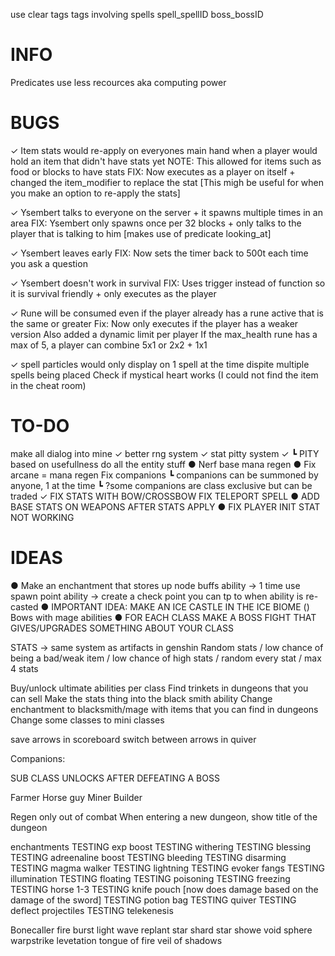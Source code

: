 use clear tags
tags involving spells
spell_spellID
boss_bossID

# INFO
Predicates use less recources aka computing power

# BUGS
✓ Item stats would re-apply on everyones main hand when a player would hold an item that didn't have stats yet
NOTE: This allowed for items such as food or blocks to have stats
FIX: Now executes as a player on itself + changed the item_modifier to replace the stat [This migh be useful for when you make an option to re-apply the stats]

✓ Ysembert talks to everyone on the server + it spawns multiple times in an area
FIX: Ysembert only spawns once per 32 blocks + only talks to the player that is talking to him [makes use of predicate looking_at]

✓ Ysembert leaves early
FIX: Now sets the timer back to 500t each time you ask a question

✓ Ysembert doesn't work in survival
FIX: Uses trigger instead of function so it is survival friendly + only executes as the player

✓ Rune will be consumed even if the player already has a rune active that is the same or greater
Fix: Now only executes if the player has a weaker version
        Also added a dynamic limit per player
        If the max_health rune has a max of 5, a player can combine 5x1 or 2x2 + 1x1 

✓ spell particles would only display on 1 spell at the time dispite multiple spells being placed
Check if mystical heart works (I could not find the item in the cheat room)

# TO-DO
make all dialog into mine
✓ better rng system
✓ stat pitty system
✓  ┗ PITY based on usefullness
do all the entity stuff
● Nerf base mana regen
● Fix arcane = mana regen
Fix companions
 ┗ companions can be summoned by anyone, 1 at the time
 ┗ ?some companions are class exclusive but can be traded
✓ FIX STATS WITH BOW/CROSSBOW
FIX TELEPORT SPELL
● ADD BASE STATS ON WEAPONS AFTER STATS APPLY
● FIX PLAYER INIT STAT NOT WORKING

# IDEAS
● Make an enchantment that stores up node buffs
ability -> 1 time use spawn point
ability -> create a check point you can tp to when ability is re-casted
● IMPORTANT IDEA: MAKE AN ICE CASTLE IN THE ICE BIOME ()
Bows with mage abilities
● FOR EACH CLASS MAKE A BOSS FIGHT THAT GIVES/UPGRADES SOMETHING ABOUT YOUR CLASS

STATS -> same system as artifacts in genshin
Random stats / low chance of being a bad/weak item / low chance of high stats / random every stat / max 4 stats

Buy/unlock ultimate abilities per class
Find trinkets in dungeons that you can sell
Make the stats thing into the black smith ability 
Change enchantment to blacksmith/mage with items that you can find in dungeons
Change some classes to mini classes

<!-- archer -->
save arrows in scoreboard switch between arrows in quiver


Companions:

SUB CLASS UNLOCKS AFTER DEFEATING A BOSS

Farmer
Horse guy
Miner
Builder



Regen only out of combat 
When entering a new dungeon, show title of the dungeon


enchantments
TESTING exp boost 
TESTING withering
TESTING blessing
TESTING adreenaline boost
TESTING bleeding
TESTING disarming
TESTING magma walker
TESTING lightning
TESTING evoker fangs
TESTING illumination
TESTING floating
TESTING poisoning
TESTING freezing
TESTING horse 1-3
TESTING knife pouch [now does damage based on the damage of the sword]
TESTING potion bag
TESTING quiver
TESTING deflect projectiles
TESTING telekenesis


Bonecaller
fire burst
light wave
replant
star shard
star showe
void sphere
warpstrike
levetation
tongue of fire
veil of shadows